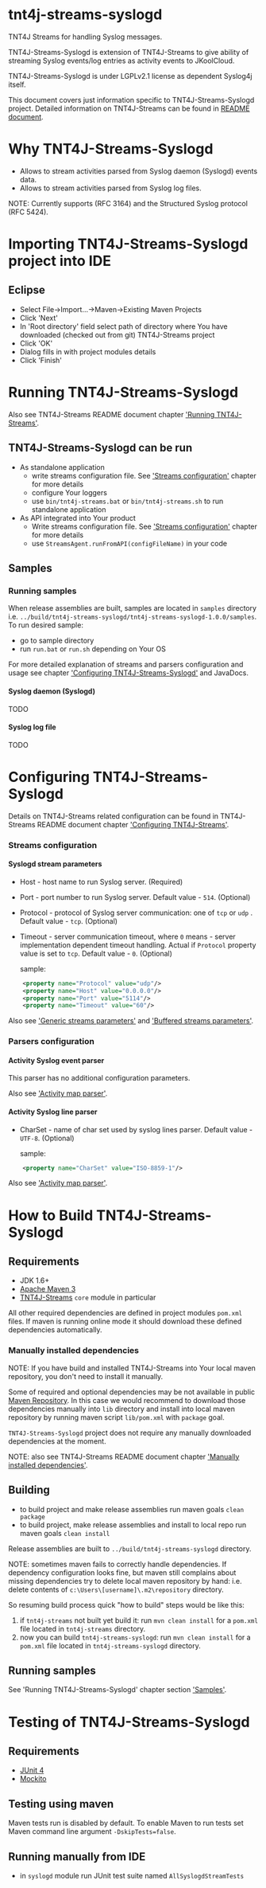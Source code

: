 # tnt4j-streams-syslogd
TNT4J Streams for handling Syslog messages.

TNT4J-Streams-Syslogd is extension of TNT4J-Streams to give ability of streaming Syslog events/log entries as activity events to
JKoolCloud.

TNT4J-Streams-Syslogd is under LGPLv2.1 license as dependent Syslog4j itself.

This document covers just information specific to TNT4J-Streams-Syslogd project.
Detailed information on TNT4J-Streams can be found in [README document](https://github.com/Nastel/tnt4j-streams/blob/master/README.md).

Why TNT4J-Streams-Syslogd
======================================

 * Allows to stream activities parsed from Syslog daemon (Syslogd) events data.   
 * Allows to stream activities parsed from Syslog log files.
 
NOTE: Currently supports (RFC 3164) and the Structured Syslog protocol (RFC 5424).

Importing TNT4J-Streams-Syslogd project into IDE
======================================

## Eclipse
* Select File->Import...->Maven->Existing Maven Projects
* Click 'Next'
* In 'Root directory' field select path of directory where You have downloaded (checked out from git)
TNT4J-Streams project
* Click 'OK'
* Dialog fills in with project modules details
* Click 'Finish'

Running TNT4J-Streams-Syslogd
======================================

Also see TNT4J-Streams README document chapter ['Running TNT4J-Streams'](https://github.com/Nastel/tnt4j-streams/blob/master/README.md#running-tnt4j-streams).

## TNT4J-Streams-Syslogd can be run
* As standalone application
    * write streams configuration file. See ['Streams configuration'](https://github.com/Nastel/tnt4j-streams/blob/master/README.md#streams-configuration) chapter for more details
    * configure Your loggers
    * use `bin/tnt4j-streams.bat` or `bin/tnt4j-streams.sh` to run standalone application
* As API integrated into Your product
    * Write streams configuration file. See ['Streams configuration'](https://github.com/Nastel/tnt4j-streams/blob/master/README.md#streams-configuration) chapter for more details
    * use `StreamsAgent.runFromAPI(configFileName)` in your code

## Samples

### Running samples
When release assemblies are built, samples are located in `samples` directory i.e.
`../build/tnt4j-streams-syslogd/tnt4j-streams-syslogd-1.0.0/samples`.
To run desired sample:
* go to sample directory
* run `run.bat` or `run.sh` depending on Your OS

For more detailed explanation of streams and parsers configuration and usage see chapter ['Configuring TNT4J-Streams-Syslogd'](#configuring-tnt4j-streams-syslogd)
and JavaDocs.


#### Syslog daemon (Syslogd)

TODO

#### Syslog log file

TODO

Configuring TNT4J-Streams-Syslogd
======================================

Details on TNT4J-Streams related configuration can be found in TNT4J-Streams README document chapter ['Configuring TNT4J-Streams'](https://github.com/Nastel/tnt4j-streams/blob/master/README.md#configuring-tnt4j-streams).

### Streams configuration

#### Syslogd stream parameters

 * Host - host name to run Syslog server. (Required)
 * Port - port number to run Syslog server. Default value - `514`. (Optional)
 * Protocol - protocol of Syslog server communication: one of `tcp` or `udp` . Default value - `tcp`. (Optional)
 * Timeout - server communication timeout, where `0` means - server implementation dependent timeout handling. Actual if `Protocol` property 
 value is set to `tcp`. Default value - `0`. (Optional)

    sample:
```xml
    <property name="Protocol" value="udp"/>
    <property name="Host" value="0.0.0.0"/>
    <property name="Port" value="5114"/>
    <property name="Timeout" value="60"/>
```

Also see ['Generic streams parameters'](https://github.com/Nastel/tnt4j-streams/blob/master/README.md#generic-streams-parameters) and ['Buffered streams parameters'](https://github.com/Nastel/tnt4j-streams/blob/master/README.md#buffered-streams-parameters).

### Parsers configuration

#### Activity Syslog event parser

This parser has no additional configuration parameters. 

Also see ['Activity map parser'](https://github.com/Nastel/tnt4j-streams/blob/master/README.md#activity-map-parser).

#### Activity Syslog line parser

 * CharSet - name of char set used by syslog lines parser. Default value - `UTF-8`. (Optional)

    sample:
```xml
    <property name="CharSet" value="ISO-8859-1"/>
``` 

Also see ['Activity map parser'](https://github.com/Nastel/tnt4j-streams/blob/master/README.md#activity-map-parser).

How to Build TNT4J-Streams-Syslogd
=========================================

## Requirements
* JDK 1.6+
* [Apache Maven 3](https://maven.apache.org/)
* [TNT4J-Streams](https://github.com/Nastel/tnt4j-streams) `core` module in particular

All other required dependencies are defined in project modules `pom.xml` files. If maven is running
online mode it should download these defined dependencies automatically.

### Manually installed dependencies

NOTE: If you have build and installed TNT4J-Streams into Your local maven repository, you don't need to install
it manually.

Some of required and optional dependencies may be not available in public [Maven Repository](http://repo.maven.apache.org/maven2/). In this 
case we would recommend to download those dependencies manually into `lib` directory and install into local maven repository by running 
maven script `lib/pom.xml` with `package` goal.

`TNT4J-Streams-Syslogd` project does not require any manually downloaded dependencies at the moment.

NOTE: also see TNT4J-Streams README document chapter ['Manually installed dependencies'](https://github.com/Nastel/tnt4j-streams/blob/master/README.md#manually-installed-dependencies).

## Building
   * to build project and make release assemblies run maven goals `clean package`
   * to build project, make release assemblies and install to local repo run maven goals `clean install`

Release assemblies are built to `../build/tnt4j-streams-syslogd` directory.

NOTE: sometimes maven fails to correctly handle dependencies. If dependency configuration looks
fine, but maven still complains about missing dependencies try to delete local maven repository
by hand: i.e. delete contents of `c:\Users\[username]\.m2\repository` directory.

So resuming build process quick "how to build" steps would be like this:
1. if `tnt4j-streams` not built yet build it: run `mvn clean install` for a `pom.xml` file located in `tnt4j-streams` directory. 
2. now you can build `tnt4j-streams-syslogd`: run `mvn clean install` for a `pom.xml` file located in `tnt4j-streams-syslogd` directory. 

## Running samples

See 'Running TNT4J-Streams-Syslogd' chapter section ['Samples'](#samples).

Testing of TNT4J-Streams-Syslogd
=========================================

## Requirements
* [JUnit 4](http://junit.org/)
* [Mockito](http://mockito.org/)

## Testing using maven
Maven tests run is disabled by default. To enable Maven to run tests set Maven command line argument 
`-DskipTests=false`.

## Running manually from IDE
* in `syslogd` module run JUnit test suite named `AllSyslogdStreamTests`
